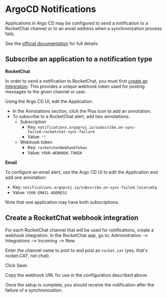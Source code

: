 # ArgoCD Notifications

Applications in Argo CD may be configured to send a notification to a RocketChat channel or to an email address when a synchronization process fails.

See the [official documentation](https://argo-cd.readthedocs.io/en/stable/operator-manual/notifications/) for full details.

## Subscribe an application to a notification type
**RocketChat**

In order to send a notification to RocketChat, you must first [create an Integration](#create-webhook-integration).  This provides a unique webhook token used for posting messages to the given channel or user.

Using the Argo CD UI, edit the Application.
* In the Annotations section, click the Plus icon to add an annotation.
* To subscribe to a RocketChat alert, add two annotations:
    * Subscription
        * Key: `notifications.argoproj.io/subscribe.on-sync-failed.rocketchat-sync-failure`
        * Value: `""`
    * Webhook token
        * Key: `rocketchatWebhookToken`
        * Value: `YOUR-WEBHOOK-TOKEN`

**Email**

To configure an email alert, use the Argo CD UI to edit the Application and add one annotation:
* Key: `notifications.argoproj.io/subscribe.on-sync-failed.localsmtp`
* Value: `YOUR-EMAIL-ADDRESS`

Note that one application may have both subscriptions.

## Create a RocketChat webhook integration <a name="create-webhook-integration"></a>
For each RocketChat channel that will be used for notifications, create a webhook integration.  In the RocketChat app, go to:
Administration --> Integrations --> Incoming --> New

Enter the channel name to post to and post as `rocket.cat` (yes, that's rocket.CAT, not chat).

Click Save.

Copy the webhook URL for use in the configuration described above.

Once the setup is complete, you should receive the notification after the failure of a synchronization.

